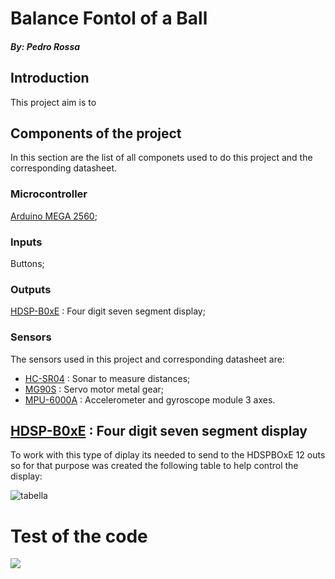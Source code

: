 # Balance Fontol of a Ball

##### By: Pedro Rossa

## Introduction

This project aim is to

## Components of the project
In this section are the list of all componets used to do this project and the corresponding datasheet.
### Microcontroller
[Arduino MEGA 2560](https://ww1.microchip.com/downloads/en/devicedoc/atmel-2549-8-bit-avr-microcontroller-atmega640-1280-1281-2560-2561_datasheet.pdf);
### Inputs 
Buttons;
### Outputs
[HDSP-B0xE](http://www.farnell.com/datasheets/2095876.pdf) :  Four digit seven segment display;


### Sensors
The sensors used in this project and corresponding datasheet are:
* [HC-SR04](https://cdn.sparkfun.com/datasheets/Sensors/Proximity/HCSR04.pdf) : Sonar to measure distances;
* [MG90S](https://www.electronicoscaldas.com/datasheet/MG90S_Tower-Pro.pdf) : Servo motor metal gear;
* [MPU-6000A](https://cdn.sparkfun.com/datasheets/Sensors/Accelerometers/RM-MPU-6000A.pdf) : Accelerometer and gyroscope module 3 axes.


## [HDSP-B0xE](http://www.farnell.com/datasheets/2095876.pdf) :  Four digit seven segment display

To work with this type of diplay its needed to send to the HDSPBOxE 12 outs so for that purpose was created the following table to help control the display:

![tabella](https://github.com/meft-sad/Balance_Control_of_a_Ball/blob/master/Tables_Imag/7_S_D.png)

# Test of the code 

 ![](https://github.com/meft-sad/Balance_Control_of_a_Ball/tree/master/Tables_Imag/test.gif)